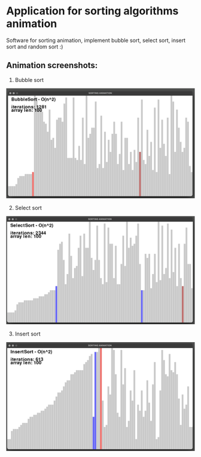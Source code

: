 # Application for sorting algorithms animation

Software for sorting animation, implement
bubble sort, select sort, insert sort and random sort :)

## Animation screenshots:

1. Bubble sort

![img.png](.github/assets/bubblesort.png)

2. Select sort

![img.png](.github/assets/selectsort.png)

3. Insert sort

![img.png](.github/assets/insertsort.png)